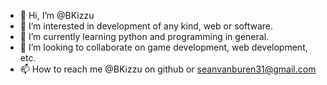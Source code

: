 - 👋 Hi, I’m @BKizzu
- 👀 I’m interested in development of any kind, web or software.
- 🌱 I’m currently learning python and programming in general.
- 💞️ I’m looking to collaborate on game development, web development, etc.
- 📫 How to reach me @BKizzu on github or seanvanburen31@gmail.com 

<!---
BKizzu/BKizzu is a ✨ special ✨ repository because its `README.md` (this file) appears on your GitHub profile.
You can click the Preview link to take a look at your changes.
--->
